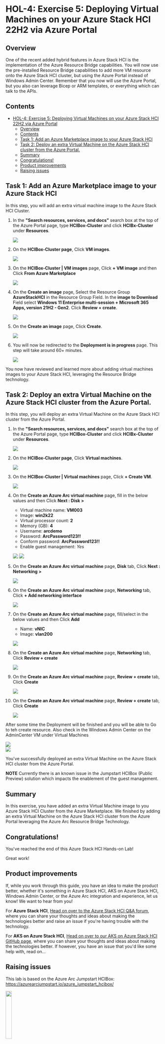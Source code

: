 HOL-4: Exercise 5: Deploying Virtual Machines on your Azure Stack HCI 22H2 via Azure Portal
==============
Overview
-----------
One of the recent added hybrid features in Azure Stack HCI is the implementation of the Azure Resource Bridge capabilities. You will now use the pre-installed Resource Bridge capabilities to add more VM resource onto the Azure Stack HCI cluster, but using the Azure Portal instead of Windows Admin Center. Remember that you now will use the Azure Portal, but you also can leverage Bicep or ARM templates, or everything which can talk to the APIs.

Contents
-----------
- [HOL-4: Exercise 5: Deploying Virtual Machines on your Azure Stack HCI 22H2 via Azure Portal](#hol-4-exercise-5-deploying-virtual-machines-on-your-azure-stack-hci-22h2-via-azure-portal)
  - [Overview](#overview)
  - [Contents](#contents)
  - [Task 1: Add an Azure Marketplace image to your Azure Stack HCI](#task-1-add-an-azure-marketplace-image-to-your-azure-stack-hci)
  - [Task 2: Deploy an extra Virtual Machine on the Azure Stack HCI cluster from the Azure Portal.](#task-2-deploy-an-extra-virtual-machine-on-the-azure-stack-hci-cluster-from-the-azure-portal)
  - [Summary](#summary)
  - [Congratulations!](#congratulations)
  - [Product improvements](#product-improvements)
  - [Raising issues](#raising-issues)


Task 1: Add an Azure Marketplace image to your Azure Stack HCI
-----------
In this step, you will add an extra virtual machine image to the Azure Stack HCI Cluster.

1. In the **"Search resources, services, and docs"** search box at the top of the Azure Portal page, type **HCIBox-Cluster** and click **HCIBx-Cluster** under **Resources**.

    ![](./media/img-1.png "")
        
2. On the **HCIBox-Cluster page**, Click **VM images**.

    ![](./media/img-2.png "")
    
3. On the **HCIBox-Cluster | VM images** page, Click **+ VM image** and then Click **From Azure Marketplace**

    ![](./media/img-3.png "")

4. On the **Create an image** page, Select the Resource Group **AzureStackHCI** in the Resource Group Field. In the **image to Download** Field select **Windows 11 Enterprise multi-session + Microsoft 365 Apps, version 21H2 - Gen2**. Click **Review + create**. 

    ![](./media/img-4.png "")

5. On the **Create an image** page, Click **Create**.

    ![](./media/img-5.png "")

6. You will now be redirected to the **Deployment is in progress** page. This step will take around 60+ minutes. 

    ![](./media/img-6.png "")


You now have reviewed and learned more about adding virtual machines images to your Azure Stack HCI, leveraging the Resource Bridge technology.

Task 2: Deploy an extra Virtual Machine on the Azure Stack HCI cluster from the Azure Portal.
-----------
In this step, you will deploy an extra Virtual Machine on the Azure Stack HCI cluster from the Azure Portal.

1. In the **"Search resources, services, and docs"** search box at the top of the Azure Portal page, type **HCIBox-Cluster** and click **HCIBx-Cluster** under **Resources**.

    ![](./media/img-1.png "")
        
2. On the **HCIBox-Cluster page**, Click **Virtual machines**.

    ![](./media/rb-1.png "")
    
3. On the **HCIBox-Cluster | Virtual machines** page, Click **+ Create VM**.

    ![](./media/rb-2.png "")

4. On the **Create an Azure Arc virtual machine** page, fill in the below values and then Click **Next : Disk >**

    - Virtual machine name: **VM003**
    - Image: **win2k22**
    - Virtual processor count: **2**
    - Memory (GB): **4**
    - Username: **arcdemo**
    - Password: **ArcPassword123!!**
    - Conform password: **ArcPassword123!!**
    - Enable guest management: *Yes*

    ![](./media/rb-3.png "")
    ![](./media/rb-4.png "")

5. On the **Create an Azure Arc virtual machine** page, **Disk** tab, Click **Next : Networking >**

    ![](./media/rb-5.png "")

6. On the **Create an Azure Arc virtual machine** page, **Networking** tab, Click **+ Add networking interface**

    ![](./media/rb-6.png "")   

7. On the **Create an Azure Arc virtual machine** page, fill/select in the below values and then Click **Add**

    - Name: **vNIC**
    - Image: **vlan200**

    ![](./media/rb-7.png "")

8. On the **Create an Azure Arc virtual machine** page, **Networking** tab, Click **Review + create**

    ![](./media/rb-8.png "")

9. On the **Create an Azure Arc virtual machine** page, **Review + create** tab, Click **Create**

    ![](./media/rb-9.png "")

10. On the **Create an Azure Arc virtual machine** page, **Review + create** tab, Click **Create**

    ![](./media/rb-10.png "")

After some time the Deployment will be finished and you will be able to Go to teh create resource. Also check in the Windows Admin Center on the AdminCenter VM under Virtual Machines

![](./media/rb-11.png "")   
![](./media/rb-12.png "")   

You've successfully deployed an extra Virtual Machine on the Azure Stack HCI cluster from the Azure Portal.

**NOTE** Currently there is an known issue in the Jumpstart HCIBox (Public Preview) solution which impacts the enablement of the guest management.

Summary
-----------
In this exercise, you have added an extra Virtual Machine image to you Azure Stack HCI Cluster from the Azure Marketplace. We finished by adding an extra Virtual Machine on the Azure Stack HCI cluster from the Azure Portal leveraging the Azure Arc Resource Bridge Technology.

Congratulations!
-----------
You've reached the end of this  Azure Stack HCI Hands-on Lab!

Great work!

Product improvements
-----------
If, while you work through this guide, you have an idea to make the product better, whether it's something in Azure Stack HCI, AKS on Azure Stack HCI, Windows Admin Center, or the Azure Arc integration and experience, let us know! We want to hear from you!

For **Azure Stack HCI**, [Head on over to the Azure Stack HCI Q&A forum](https://learn.microsoft.com/en-us/answers/tags/6/azure-stack-hci "Azure Stack HCI Q&A"), where you can share your thoughts and ideas about making the technologies better and raise an issue if you're having trouble with the technology.

For **AKS on Azure Stack HCI**, [Head on over to our AKS on Azure Stack HCI GitHub page](https://github.com/Azure/aks-hci/issues "AKS on Azure Stack HCI GitHub"), where you can share your thoughts and ideas about making the technologies better. If however, you have an issue that you'd like some help with, read on... 

Raising issues
-----------
This lab is based on the Azure Arc Jumpstart HCIBox: https://azurearcjumpstart.io/azure_jumpstart_hcibox/

<img src="https://azurearcjumpstart.io/img/hcibox_logo.png" width="20%" height="20%">

If you want to setup the lab within your own Azure subscription please follow this link : https://azurearcjumpstart.io/azure_jumpstart_hcibox/#deployment-options-and-automation-flow

If you notice something is wrong with this guide, such as a step isn't working, or something just doesn't make sense - help us to make this guide better!
